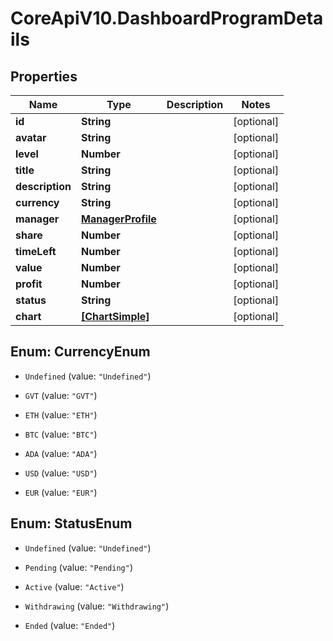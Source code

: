 # CoreApiV10.DashboardProgramDetails

## Properties
Name | Type | Description | Notes
------------ | ------------- | ------------- | -------------
**id** | **String** |  | [optional] 
**avatar** | **String** |  | [optional] 
**level** | **Number** |  | [optional] 
**title** | **String** |  | [optional] 
**description** | **String** |  | [optional] 
**currency** | **String** |  | [optional] 
**manager** | [**ManagerProfile**](ManagerProfile.md) |  | [optional] 
**share** | **Number** |  | [optional] 
**timeLeft** | **Number** |  | [optional] 
**value** | **Number** |  | [optional] 
**profit** | **Number** |  | [optional] 
**status** | **String** |  | [optional] 
**chart** | [**[ChartSimple]**](ChartSimple.md) |  | [optional] 


<a name="CurrencyEnum"></a>
## Enum: CurrencyEnum


* `Undefined` (value: `"Undefined"`)

* `GVT` (value: `"GVT"`)

* `ETH` (value: `"ETH"`)

* `BTC` (value: `"BTC"`)

* `ADA` (value: `"ADA"`)

* `USD` (value: `"USD"`)

* `EUR` (value: `"EUR"`)




<a name="StatusEnum"></a>
## Enum: StatusEnum


* `Undefined` (value: `"Undefined"`)

* `Pending` (value: `"Pending"`)

* `Active` (value: `"Active"`)

* `Withdrawing` (value: `"Withdrawing"`)

* `Ended` (value: `"Ended"`)




